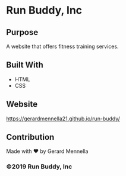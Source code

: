 # Run Buddy, Inc

## Purpose
A website that offers fitness training services.

## Built With
* HTML
* CSS

## Website
https://gerardmennella21.github.io/run-buddy/

## Contribution
Made with ❤️ by Gerard Mennella

### ©️2019 Run Buddy, Inc 
